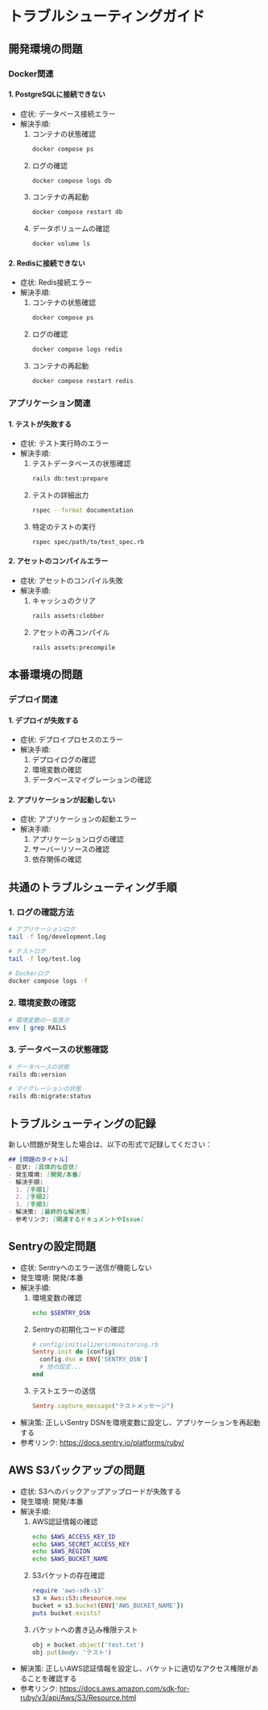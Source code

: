 # トラブルシューティングガイド

## 開発環境の問題

### Docker関連
#### 1. PostgreSQLに接続できない
- 症状: データベース接続エラー
- 解決手順:
  1. コンテナの状態確認
     ```bash
     docker compose ps
     ```
  2. ログの確認
     ```bash
     docker compose logs db
     ```
  3. コンテナの再起動
     ```bash
     docker compose restart db
     ```
  4. データボリュームの確認
     ```bash
     docker volume ls
     ```

#### 2. Redisに接続できない
- 症状: Redis接続エラー
- 解決手順:
  1. コンテナの状態確認
     ```bash
     docker compose ps
     ```
  2. ログの確認
     ```bash
     docker compose logs redis
     ```
  3. コンテナの再起動
     ```bash
     docker compose restart redis
     ```

### アプリケーション関連
#### 1. テストが失敗する
- 症状: テスト実行時のエラー
- 解決手順:
  1. テストデータベースの状態確認
     ```bash
     rails db:test:prepare
     ```
  2. テストの詳細出力
     ```bash
     rspec --format documentation
     ```
  3. 特定のテストの実行
     ```bash
     rspec spec/path/to/test_spec.rb
     ```

#### 2. アセットのコンパイルエラー
- 症状: アセットのコンパイル失敗
- 解決手順:
  1. キャッシュのクリア
     ```bash
     rails assets:clobber
     ```
  2. アセットの再コンパイル
     ```bash
     rails assets:precompile
     ```

## 本番環境の問題

### デプロイ関連
#### 1. デプロイが失敗する
- 症状: デプロイプロセスのエラー
- 解決手順:
  1. デプロイログの確認
  2. 環境変数の確認
  3. データベースマイグレーションの確認

#### 2. アプリケーションが起動しない
- 症状: アプリケーションの起動エラー
- 解決手順:
  1. アプリケーションログの確認
  2. サーバーリソースの確認
  3. 依存関係の確認

## 共通のトラブルシューティング手順

### 1. ログの確認方法
```bash
# アプリケーションログ
tail -f log/development.log

# テストログ
tail -f log/test.log

# Dockerログ
docker compose logs -f
```

### 2. 環境変数の確認
```bash
# 環境変数の一覧表示
env | grep RAILS
```

### 3. データベースの状態確認
```bash
# データベースの状態
rails db:version

# マイグレーションの状態
rails db:migrate:status
```

## トラブルシューティングの記録
新しい問題が発生した場合は、以下の形式で記録してください：

```markdown
## [問題のタイトル]
- 症状: [具体的な症状]
- 発生環境: [開発/本番]
- 解決手順:
  1. [手順1]
  2. [手順2]
  3. [手順3]
- 解決策: [最終的な解決策]
- 参考リンク: [関連するドキュメントやIssue]
```

## Sentryの設定問題
- 症状: Sentryへのエラー送信が機能しない
- 発生環境: 開発/本番
- 解決手順:
  1. 環境変数の確認
     ```bash
     echo $SENTRY_DSN
     ```
  2. Sentryの初期化コードの確認
     ```ruby
     # config/initializers/monitoring.rb
     Sentry.init do |config|
       config.dsn = ENV['SENTRY_DSN']
       # 他の設定...
     end
     ```
  3. テストエラーの送信
     ```ruby
     Sentry.capture_message("テストメッセージ")
     ```
- 解決策: 正しいSentry DSNを環境変数に設定し、アプリケーションを再起動する
- 参考リンク: https://docs.sentry.io/platforms/ruby/

## AWS S3バックアップの問題
- 症状: S3へのバックアップアップロードが失敗する
- 発生環境: 開発/本番
- 解決手順:
  1. AWS認証情報の確認
     ```bash
     echo $AWS_ACCESS_KEY_ID
     echo $AWS_SECRET_ACCESS_KEY
     echo $AWS_REGION
     echo $AWS_BUCKET_NAME
     ```
  2. S3バケットの存在確認
     ```ruby
     require 'aws-sdk-s3'
     s3 = Aws::S3::Resource.new
     bucket = s3.bucket(ENV['AWS_BUCKET_NAME'])
     puts bucket.exists?
     ```
  3. バケットへの書き込み権限テスト
     ```ruby
     obj = bucket.object('test.txt')
     obj.put(body: 'テスト')
     ```
- 解決策: 正しいAWS認証情報を設定し、バケットに適切なアクセス権限があることを確認する
- 参考リンク: https://docs.aws.amazon.com/sdk-for-ruby/v3/api/Aws/S3/Resource.html 